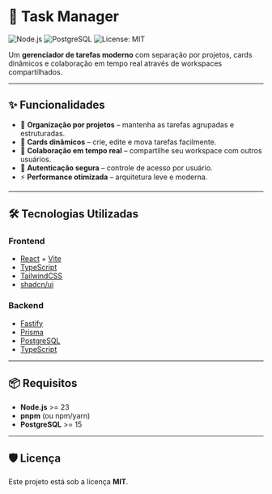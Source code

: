 # 📌 Task Manager

![Node.js](https://img.shields.io/badge/node-%3E=23-green?logo=node.js\&logoColor=white)
![PostgreSQL](https://img.shields.io/badge/postgresql-%3E=15-blue?logo=postgresql\&logoColor=white)
![License: MIT](https://img.shields.io/badge/license-MIT-yellow?logo=open-source-initiative\&logoColor=white)

Um **gerenciador de tarefas moderno** com separação por projetos, cards dinâmicos e colaboração em tempo real através de workspaces compartilhados.

---

## ✨ Funcionalidades

* 📂 **Organização por projetos** – mantenha as tarefas agrupadas e estruturadas.
* 📝 **Cards dinâmicos** – crie, edite e mova tarefas facilmente.
* 🤝 **Colaboração em tempo real** – compartilhe seu workspace com outros usuários.
* 🔐 **Autenticação segura** – controle de acesso por usuário.
* ⚡ **Performance otimizada** – arquitetura leve e moderna.

---

## 🛠️ Tecnologias Utilizadas

### Frontend

* [React](https://react.dev/) + [Vite](https://vitejs.dev/)
* [TypeScript](https://www.typescriptlang.org/)
* [TailwindCSS](https://tailwindcss.com/)
* [shadcn/ui](https://ui.shadcn.com/)

### Backend

* [Fastify](https://fastify.dev/)
* [Prisma](https://www.prisma.io/)
* [PostgreSQL](https://www.postgresql.org/)
* [TypeScript](https://www.typescriptlang.org/)

---

## 📦 Requisitos

* **Node.js** >= 23
* **pnpm** (ou npm/yarn)
* **PostgreSQL** >= 15

---

## 🛡️ Licença

Este projeto está sob a licença **MIT**.
